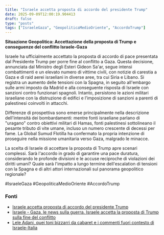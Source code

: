 ```yaml
---
title: "Israele accetta proposta di accordo del presidente Trump"
date: 2025-09-09T12:00:19.904413
draft: false
type: "posts"
tags: ["IsraeleGaza", "GeopoliticaMedioOriente", "AccordoTrump"]
---
```


**Situazione Geopolitica: Accettazione della proposta di Trump e conseguenze del conflitto Israele-Gaza**

Israele ha ufficialmente accettato la proposta di accordo di pace presentata dal Presidente Trump per porre fine al conflitto a Gaza.  Questa decisione, annunciata dal Ministro degli Esteri Gideon Sa'ar, segue intensi combattimenti e un elevato numero di vittime civili, con notizie di carestia a Gaza e di raid aerei israeliani in diverse aree, tra cui Siria e Libano.  Si registra un aumento delle tensioni con la Spagna, in seguito all'embargo sulle armi imposto da Madrid e alla conseguente risposta di Israele con sanzioni contro funzionari spagnoli.  Intanto, persistono le azioni militari israeliane con la distruzione di edifici e l’imposizione di sanzioni a parenti di palestinesi coinvolti in attacchi.

Differenze di prospettiva sono emerse principalmente nella descrizione dell'intensità dei bombardamenti: mentre fonti israeliane parlano di "uragano" contro obiettivi militari di Hamas, fonti palestinesi sottolineano il pesante tributo di vite umane, incluso un numero crescente di decessi per fame.  La Global Sumud Flotilla ha confermato la propria intenzione di proseguire nella missione umanitaria verso Gaza, malgrado le minacce.

La scelta di Israele di accettare la proposta di Trump apre scenari complessi.  Sarà l'accordo in grado di garantire una pace duratura, considerando le profonde divisioni e le accuse reciproche di violazioni dei diritti umani?  Quale sarà l'impatto a lungo termine dell'escalation di tensioni con la Spagna e di altri attori internazionali sul panorama geopolitico regionale?

#IsraeleGaza #GeopoliticaMedioOriente #AccordoTrump


### Fonti
- [Israele accetta proposta di accordo del presidente Trump](https://www.ansa.it/sito/notizie/topnews/2025/09/09/israele-accetta-proposta-di-accordo-del-presidente-trump_9145eba1-355f-451b-9303-b6ebb6cdeb6f.html)
- [Israele - Gaza, le news sulla guerra. Israele accetta la proposta di Trump sulla fine del conflitto](https://www.repubblica.it/esteri/2025/09/09/diretta/israele_gaza_hamas_guerra_news_oggi_diretta-424835001/)
- [Lele Adani, quei toni bizzarri da cabaret e i commenti fuori contesto di Israele-Italia](https://www.repubblica.it/sport/calcio/nazionale/2025/09/09/news/adani_commento_israele_italia-424835521/)
